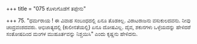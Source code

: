 +++
title = "075 ಕೊಳುಗೊಡೆಗೆ ತಪ್ಪೇನು"

+++
75. "ಧರ್ಮರಾಯ ! ಈ ವಿವಾಹ ಸಂಬಂಧದಲ್ಲಿ ಏನೂ ತೊಡಕಿಲ್ಲ. ವಿರಾಟರಾಜನು ವಸುಕುಲದವನು. ನೀವು ಚಂದ್ರವಂಶದವರು. ಆಭಿಜಾತ್ಯದಲ್ಲಿ (ಕುಲೀನತೆಯಲ್ಲಿ) ಏನೂ ದೋಷವಿಲ್ಲ. ದೈವ, ಶಕುನಗಳು ಒಳ್ಳೆಯದನ್ನು ಹೇಳಿದರೆ ಸಂತೋಷದಿಂದ ಮಂಗಳ ಮುಹೂರ್ತವನ್ನು ನಿಶ್ಚಯಿಸಿ" ಎಂದು ಕೃಷ್ಣನು ಹೇಳಿದನು.